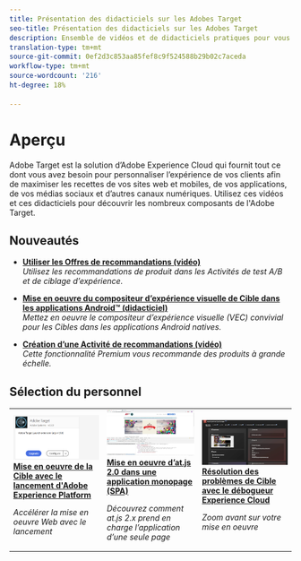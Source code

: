 ```yaml
---
title: Présentation des didacticiels sur les Adobes Target
seo-title: Présentation des didacticiels sur les Adobes Target
description: Ensemble de vidéos et de didacticiels pratiques pour vous aider à utiliser vos Adobes Target de manière efficace
translation-type: tm+mt
source-git-commit: 0ef2d3c853aa85fef8c9f524588b29b02c7aceda
workflow-type: tm+mt
source-wordcount: '216'
ht-degree: 18%

---
```



# Aperçu

Adobe Target est la solution d’Adobe Experience Cloud qui fournit tout ce dont vous avez besoin pour personnaliser l’expérience de vos clients afin de maximiser les recettes de vos sites web et mobiles, de vos applications, de vos médias sociaux et d’autres canaux numériques. Utilisez ces vidéos et ces didacticiels pour découvrir les nombreux composants de l&#39;Adobe Target.

## Nouveautés

* **[Utiliser les Offres de recommandations (vidéo)](recommendations/use-recommendations-offers.md)**   <br>
   *Utilisez les recommandations de produit dans les Activités de test A/B et de ciblage d’expérience.*

* **[Mise en oeuvre du compositeur d’expérience visuelle de Cible dans les applications Android™ (didacticiel)](https://docs.adobe.com/content/help/en/experience-cloud/implementing-in-mobile-android-apps-with-launch/index.html)**   <br>
   *Mettez en oeuvre le compositeur d’expérience visuelle (VEC) convivial pour les Cibles dans les applications Android natives.*

* **[Création d’une Activité de recommandations (vidéo)](recommendations/create-a-recommendations-activity.md)**   <br>
   *Cette fonctionnalité Premium vous recommande des produits à grande échelle.*

## Sélection du personnel

<table>
<tr>
  <td>
    <a href="https://docs.adobe.com/content/help/en/experience-cloud/implementing-in-websites-with-launch/implement-solutions/target.html">
      <img alt="Mise en oeuvre de la Cible avec le lancement d'Adobe Experience Platform" src="assets/launch_referencearchitectureguides.png" />
    </a>
    <div>
      <a href="https://docs.adobe.com/content/help/en/experience-cloud/implementing-in-websites-with-launch/implement-solutions/target.html">
    <strong>Mise en oeuvre de la Cible avec le lancement d'Adobe Experience Platform</strong>
    </a>
    </div>
    <p>
    <em>Accélérer la mise en oeuvre Web avec le lancement</em>
    <p>
  </td>
  <td>
    <a href="implementation/implement-atjs-20-in-a-single-page-application.md">
      <img alt="Mise en oeuvre d’at.js 2.0 dans une application monopage (SPA)" src="assets/implementing_adobetargetsatjs20inasinglepageapplicationspa.png" />
    </a>
    <div>
      <a href="implementation/implement-atjs-20-in-a-single-page-application.md">
    <strong>Mise en oeuvre d’at.js 2.0 dans une application monopage (SPA)</strong>
    </a>
    </div>
    <p>
    <em>Découvrez comment at.js 2.x prend en charge l’application d’une seule page</em>
    <p>
  </td>
  <td>
    <a href="troubleshooting/troubleshoot-with-the-experience-cloud-debugger.md">
      <img alt="Résolution des problèmes de Cible avec le débogueur Experience Cloud" src="assets/using_the_experienceclouddebuggerwithadobetarget.png" />
    </a>
    <div>
      <a href="troubleshooting/troubleshoot-with-the-experience-cloud-debugger.md">
    <strong>Résolution des problèmes de Cible avec le débogueur Experience Cloud</strong>
    </a>
    </div>
    <p>
    <em>Zoom avant sur votre mise en oeuvre</em>
    <p>
  </td>
</tr>
</table>
